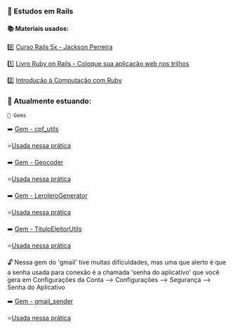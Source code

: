 
### 💎 Estudos em Rails

#### 📚 Materiais usados:

0️⃣ [Curso Rails 5x - Jackson Perreira](https://www.udemy.com/course/rubyonrails-5x/learn/lecture/10913358#content)

1️⃣ [Livro Ruby on Rails - Coloque sua aplicação web nos trilhos](https://github.com/free-educa/books/blob/main/books/Ruby%20on%20Rails%20-%20coloque%20sua%20aplicacao%20web%20nos%20trilhos%20-%20Casa%20do%20Codigo.pdf)

2️⃣ [Introdução à Computação com Ruby](https://www.casadocodigo.com.br/products/livro-aprendendo-computacao-ruby)


### 📖 Atualmente estuando:

    🥇 Gems 

➡️ [Gem - cpf_utils](https://rubygems.org/gems/cpf_utils)

  ⭐[Usada nessa prática](https://github.com/srtapoe/estudos-rails/blob/main/cpf.rb)
  
 ➡️ [Gem - Geocoder](https://github.com/alexreisner/geocoder)
 
   ⭐[Usada nessa prática](https://github.com/srtapoe/estudos-rails/blob/main/geolocalizacao.rb)

➡️ [Gem - LeroleroGenerator](https://github.com/jacksonpires/lerolero_generator)
 
   ⭐[Usada nessa prática](https://github.com/srtapoe/estudos-rails/blob/main/aleartorio.rb)

➡️ [Gem - TituloEleitorUtils](https://github.com/jacksonpires/titulo_eleitor_utils)
 
   ⭐[Usada nessa prática](https://github.com/srtapoe/estudos-rails/blob/main/tituto_eleitor_fake.rb)

:unlock: Nessa gem do 'gmail' tive muitas dificuldades, mas uma que alerto é que a senha usada para conexão é a chamada 'senha do aplicativo' que você gera em Configurações da Conta --> Configurações --> Segurança --> Senha do Aplicativo

➡️ [Gem - gmail_sender](https://github.com/dcadenas/gmail_senders)
 
   ⭐[Usada nessa prática](https://github.com/srtapoe/estudos-rails/blob/main/estudando-gems/gmail.rb)
